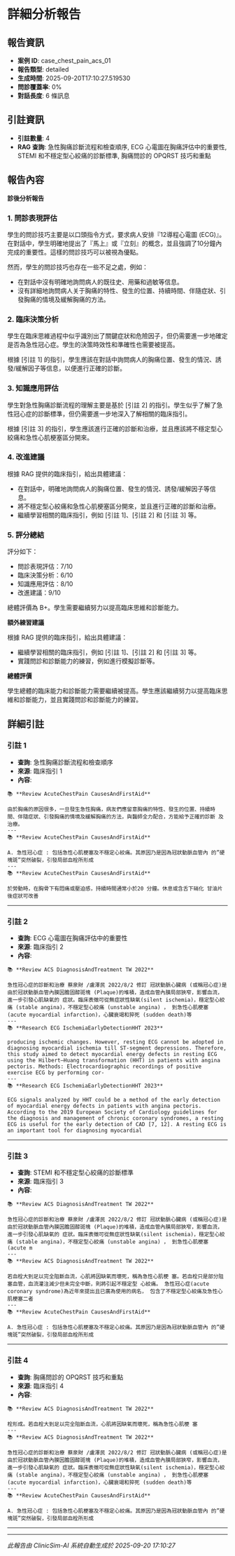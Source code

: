 # 詳細分析報告

## 報告資訊
- **案例 ID**: case_chest_pain_acs_01
- **報告類型**: detailed
- **生成時間**: 2025-09-20T17:10:27.519530
- **問診覆蓋率**: 0%
- **對話長度**: 6 條訊息


## 引註資訊
- **引註數量**: 4
- **RAG 查詢**: 急性胸痛診斷流程和檢查順序, ECG 心電圖在胸痛評估中的重要性, STEMI 和不穩定型心絞痛的診斷標準, 胸痛問診的 OPQRST 技巧和重點


## 報告內容

**診後分析報告**

### 1. 問診表現評估

學生的問診技巧主要是以口頭指令方式，要求病人安排『12導程心電圖 (ECG)』。在對話中，學生明確地提出了『馬上』或『立刻』的概念，並且強調了10分鐘內完成的重要性。這樣的問診技巧可以被視為優點。

然而，學生的問診技巧也存在一些不足之處，例如：

* 在對話中沒有明確地詢問病人的既往史、用藥和過敏等信息。
* 沒有詳細地詢問病人关于胸痛的特性、發生的位置、持續時間、伴隨症狀、引發胸痛的情境及緩解胸痛的方法。

### 2. 臨床決策分析

學生在臨床思維過程中似乎識別出了關鍵症狀和危險因子，但仍需要進一步地確定是否為急性冠心症。學生的決策時效性和準確性也需要被提高。

根據 [引註 1] 的指引，學生應該在對話中詢問病人的胸痛位置、發生的情況、誘發/緩解因子等信息，以便進行正確的診斷。

### 3. 知識應用評估

學生對急性胸痛診斷流程的理解主要是基於 [引註 2] 的指引。學生似乎了解了急性冠心症的診斷標準，但仍需要進一步地深入了解相關的臨床指引。

根據 [引註 3] 的指引，學生應該進行正確的診斷和治療，並且應該將不穩定型心絞痛和急性心肌梗塞區分開來。

### 4. 改進建議

根據 RAG 提供的臨床指引，給出具體建議：

* 在對話中，明確地詢問病人的胸痛位置、發生的情況、誘發/緩解因子等信息。
* 將不穩定型心絞痛和急性心肌梗塞區分開來，並且進行正確的診斷和治療。
* 繼續學習相關的臨床指引，例如 [引註 1]、[引註 2] 和 [引註 3] 等。

### 5. 評分總結

評分如下：

* 問診表現評估：7/10
* 臨床決策分析：6/10
* 知識應用評估：8/10
* 改進建議：9/10

總體評價為 B+。學生需要繼續努力以提高臨床思維和診斷能力。

**額外練習建議**

根據 RAG 提供的臨床指引，給出具體建議：

* 繼續學習相關的臨床指引，例如 [引註 1]、[引註 2] 和 [引註 3] 等。
* 實踐問診和診斷能力的練習，例如進行模擬診斷等。

**總體評價**

學生總體的臨床能力和診斷能力需要繼續被提高。學生應該繼續努力以提高臨床思維和診斷能力，並且實踐問診和診斷能力的練習。


## 詳細引註

### 引註 1
- **查詢**: 急性胸痛診斷流程和檢查順序
- **來源**: 臨床指引 1
- **內容**: 
```
📚 **Review AcuteChestPain CausesAndFirstAid**

由於胸痛的原因很多，一旦發生急性胸痛，病友們應留意胸痛的特性、發生的位置、持續時 間、伴隨症狀、引發胸痛的情境及緩解胸痛的方法，與醫師全力配合，方能給予正確的診斷 及治療。
---
📚 **Review AcuteChestPain CausesAndFirstAid**

A. 急性冠心症 : 包括急性心肌梗塞及不穩定心絞痛。其原因乃是因為冠狀動脈血管內 的”硬塊斑”突然破裂，引發局部血栓所形成
---
📚 **Review AcuteChestPain CausesAndFirstAid**

於勞動時，在胸骨下有悶痛或壓迫感，持續時間通常小於20 分鐘。休息或含舌下硝化 甘油片後症狀可改善
```

---
### 引註 2
- **查詢**: ECG 心電圖在胸痛評估中的重要性
- **來源**: 臨床指引 2
- **內容**: 
```
📚 **Review ACS DiagnosisAndTreatment TW 2022**

急性冠心症的診斷和治療 蔡泉財 /盧澤民 2022/8/2 修訂 冠狀動脈心臟病 (或稱冠心症)是由於冠狀動脈血管內膜因膽固醇斑塊 (Plaque)的堆積，造成血管內膜局部狹窄，影響血流，進一步引發心肌缺氧的 症狀。臨床表徵可從無症狀性缺氧(silent ischemia)，穩定型心絞痛 (stable angina)，不穩定型心絞痛 (unstable angina) ， 到急性心肌梗塞 (acute myocardial infarction)，心臟衰竭和猝死 (sudden death)等
---
📚 **Research ECG IschemiaEarlyDetectionHHT 2023**

producing ischemic changes. However, resting ECG cannot be adopted in diagnosing myocardial ischemia till ST-segment depressions. Therefore, this study aimed to detect myocardial energy defects in resting ECG using the Hilbert–Huang transformation (HHT) in patients with angina pectoris. Methods: Electrocardiographic recordings of positive exercise ECG by performing cor‑
---
📚 **Research ECG IschemiaEarlyDetectionHHT 2023**

ECG signals analyzed by HHT could be a method of the early detection of myocardial energy defects in patients with angina pectoris. According to the 2019 European Society of Cardiology guidelines for the diagnosis and management of chronic coronary syndromes, a resting ECG is useful for the early detection of CAD [7, 12]. A resting ECG is an important tool for diagnosing myocardial
```

---
### 引註 3
- **查詢**: STEMI 和不穩定型心絞痛的診斷標準
- **來源**: 臨床指引 3
- **內容**: 
```
📚 **Review ACS DiagnosisAndTreatment TW 2022**

急性冠心症的診斷和治療 蔡泉財 /盧澤民 2022/8/2 修訂 冠狀動脈心臟病 (或稱冠心症)是由於冠狀動脈血管內膜因膽固醇斑塊 (Plaque)的堆積，造成血管內膜局部狹窄，影響血流，進一步引發心肌缺氧的 症狀。臨床表徵可從無症狀性缺氧(silent ischemia)，穩定型心絞痛 (stable angina)，不穩定型心絞痛 (unstable angina) ， 到急性心肌梗塞 (acute m
---
📚 **Review ACS DiagnosisAndTreatment TW 2022**

若血栓大到足以完全阻斷血流，心肌將因缺氧而壞死，稱為急性心肌梗 塞。若血栓只是部分阻塞血管，血流灌注減少但未完全中斷，則將引起不穩定型 心絞痛。 急性冠心症(acute coronary syndrome)為近年來提出且已廣為使用的病名， 包含了不穩定型心絞痛及急性心肌梗塞二者
---
📚 **Review AcuteChestPain CausesAndFirstAid**

A. 急性冠心症 : 包括急性心肌梗塞及不穩定心絞痛。其原因乃是因為冠狀動脈血管內 的”硬塊斑”突然破裂，引發局部血栓所形成
```

---
### 引註 4
- **查詢**: 胸痛問診的 OPQRST 技巧和重點
- **來源**: 臨床指引 4
- **內容**: 
```
📚 **Review ACS DiagnosisAndTreatment TW 2022**

栓形成。若血栓大到足以完全阻斷血流，心肌將因缺氧而壞死，稱為急性心肌梗 塞
---
📚 **Review ACS DiagnosisAndTreatment TW 2022**

急性冠心症的診斷和治療 蔡泉財 /盧澤民 2022/8/2 修訂 冠狀動脈心臟病 (或稱冠心症)是由於冠狀動脈血管內膜因膽固醇斑塊 (Plaque)的堆積，造成血管內膜局部狹窄，影響血流，進一步引發心肌缺氧的 症狀。臨床表徵可從無症狀性缺氧(silent ischemia)，穩定型心絞痛 (stable angina)，不穩定型心絞痛 (unstable angina) ， 到急性心肌梗塞 (acute myocardial infarction)，心臟衰竭和猝死 (sudden death)等
---
📚 **Review AcuteChestPain CausesAndFirstAid**

A. 急性冠心症 : 包括急性心肌梗塞及不穩定心絞痛。其原因乃是因為冠狀動脈血管內 的”硬塊斑”突然破裂，引發局部血栓所形成
```

---


---
*此報告由 ClinicSim-AI 系統自動生成於 2025-09-20 17:10:27*
